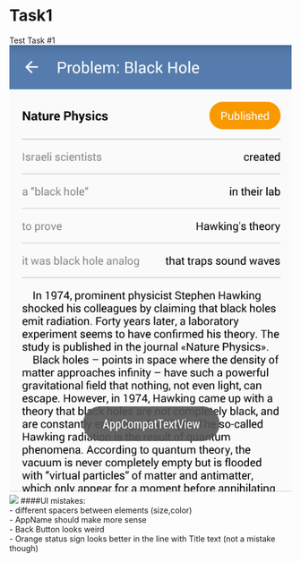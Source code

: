 # Task1
Test Task #1
<img src="./screenshots/screen1.png"> <img src="./screenshots/screen2.png">
####UI mistakes:
  <br /> - different spacers between elements (size,color)
  <br /> - AppName should make more sense
  <br /> - Back Button looks weird
  <br /> - Orange status sign looks better in the line with Title text (not a mistake though)
